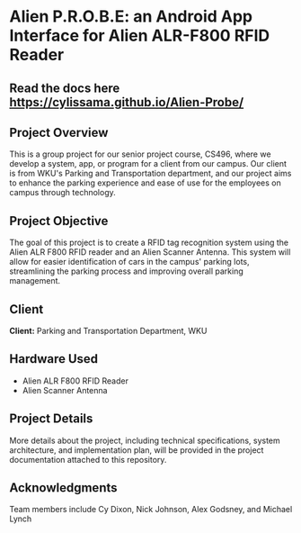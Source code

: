 # Alien P.R.O.B.E: an Android App Interface for Alien ALR-F800 RFID Reader

## Read the docs here https://cylissama.github.io/Alien-Probe/

## Project Overview

This is a group project for our senior project course, CS496, where we develop a system, app, or program for a client from our campus. Our client is from WKU's Parking and Transportation department, and our project aims to enhance the parking experience and ease of use for the employees on campus through technology.

## Project Objective

The goal of this project is to create a RFID tag recognition system using the Alien ALR F800 RFID reader and an Alien Scanner Antenna. This system will allow for easier identification of cars in the campus' parking lots, streamlining the parking process and improving overall parking management.

## Client

**Client:** Parking and Transportation Department, WKU

## Hardware Used

- Alien ALR F800 RFID Reader
- Alien Scanner Antenna

## Project Details

More details about the project, including technical specifications, system architecture, and implementation plan, will be provided in the project documentation attached to this repository.


## Acknowledgments

Team members include Cy Dixon, Nick Johnson, Alex Godsney, and Michael Lynch
